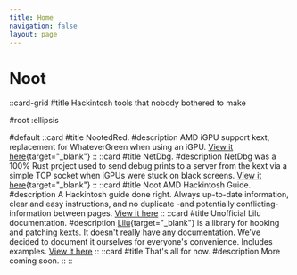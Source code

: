 ```yaml
---
title: Home
navigation: false
layout: page
---
```


#

# Noot

::card-grid
#title
Hackintosh tools that nobody bothered to make

#root
:ellipsis

#default
  ::card
  #title
  NootedRed.
  #description
  AMD iGPU support kext, replacement for WhateverGreen when using an iGPU. [View it here](https://github.com/NootInc/WhateverRed){target="_blank"}
  ::
  ::card
  #title
  NetDbg.
  #description
  NetDbg was a 100% Rust project used to send debug prints to a server from the kext via a simple TCP socket when iGPUs were stuck on black screens. [View it here](https://github.com/NootInc/WhateverRed-NETDBG){target="_blank"}
  ::
  ::card
  #title
  Noot AMD Hackintosh Guide.
  #description
  A Hackintosh guide done right. Always up-to-date information, clear and easy instructions, and no duplicate -and potentially conflicting- information between pages. [View it here](/hackintosh-guide)
  ::
  ::card
  #title
  Unofficial Lilu documentation.
  #description
  [Lilu](https://github.com/Acidanthera/Lilu){target="_blank"} is a library for hooking and patching kexts. It doesn't really have any documentation. We've decided to document it ourselves for everyone's convenience. Includes examples. [View it here](/lilu-docs)
  ::
  ::card
  #title
  That's all for now.
  #description
  More coming soon.
  ::
::
